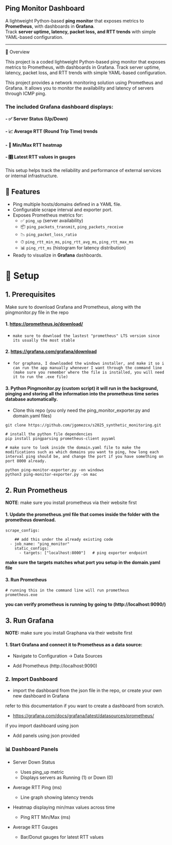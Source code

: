 **Ping Monitor Dashboard**
---
A lightweight Python-based **ping monitor** that exposes metrics to **Prometheus**, with dashboards in **Grafana**.  
Track **server uptime, latency, packet loss, and RTT trends** with simple YAML-based configuration.  

---
📌 Overview

This project is a coded lightweight Python-based ping monitor that exposes metrics to Prometheus, with dashboards in Grafana.
Track server uptime, latency, packet loss, and RTT trends with simple YAML-based configuration.

This project provides a network monitoring solution using Prometheus and Grafana. It allows you to monitor the availability and latency of servers through ICMP ping.

### The included Grafana dashboard displays:

#### - ✅ Server Status (Up/Down)
#### - 📈 Average RTT (Round Trip Time) trends
#### - 🔴 Min/Max RTT heatmap
#### - 🎛 Latest RTT values in gauges

This setup helps track the reliability and performance of external services or internal infrastructure.

## 🚀 Features  
- Ping multiple hosts/domains defined in a YAML file.  
- Configurable scrape interval and exporter port.  
- Exposes Prometheus metrics for:  
  - ✅ `ping_up` (server availability)  
  - 📦 `ping_packets_transmit`, `ping_packets_receive`  
  - 📉 `ping_packet_loss_ratio`  
  - ⏱ `ping_rtt_min_ms`, `ping_rtt_avg_ms`, `ping_rtt_max_ms`  
  - 📊 `ping_rtt_ms` (histogram for latency distribution)  
- Ready to visualize in **Grafana** dashboards.  


# 📂 Setup 
## 1. Prerequisites
 Make sure to download Grafana and Prometheus, along with the pingmonitor.py file in the repo
#### 1. https://prometheus.io/download/
- ```make sure to download the lastest "prometheus" LTS version since its usually the most stable```
#### 2. https://grafana.com/grafana/download
- ```for graphana, I downloaded the windows installer, and make it so i can run the app manually whenever I want through the command line (make sure you remember where the file is installed, you will need it to run the .exe file)```

#### 3. Python Pingmonitor.py (custom script) it will run in the background, pinging and storing all the information into the prometheus time series database automatically.
- Clone this repo (you only need the ping_monitor_exporter.py and domain.yaml files) 
```
git clone https://github.com/jgomezcx/s2025_synthetic_monitoring.git
```

```
# install the python file dependencies
pip install pingparsing prometheus-client pyyaml
```

```
# make sure to look inside the domain.yaml file to make the modifications such as which domains you want to ping, how long each interval ping should be, and change the port if you have something on port 8000 already. 
```

```
python ping-monitor-exporter.py -on windows
python3 ping-monitor-exporter.py -on mac
```


## 2. Run Prometheus 

**NOTE**: make sure you install prometheus via their website first

#### 1. Update the prometheus.yml file that comes inside the folder with the prometheus download.

```
scrape_configs:

    ## add this under the already existing code
  - job_name: "ping_monitor"
    static_configs:
      - targets: ["localhost:8000"]   # ping exporter endpoint
```
**make sure the targets matches what port you setup in the domain.yaml file**

#### 3. Run Prometheus
```
# running this in the command line will run prometheus
prometheus.exe
```
**you can verify prometheus is running by going to (http://localhost:9090/)**

## 3. Run Grafana

**NOTE:** make sure you install Graphana via their website first

#### 1. Start Grafana and connect it to Prometheus as a data source:

  - Navigate to Configuration → Data Sources

  - Add Prometheus (http://localhost:9090)

### 2. Import Dashboard

  - import the dashboard from the json file in the repo, or create your own new dashboard in Grafana

  refer to this documentation if you want to create a dashboard from scratch.
  - https://grafana.com/docs/grafana/latest/datasources/prometheus/

if you import dashboard using json
- Add panels using json provided

### 📊 Dashboard Panels

- Server Down Status

  - Uses ping_up metric
  - Displays servers as Running (1) or Down (0)

- Average RTT Ping (ms)
  - Line graph showing latency trends

- Heatmap displaying min/max values across time
  -  Ping RTT Min/Max (ms)

- Average RTT Gauges
  - Bar/Donut gauges for latest RTT values


